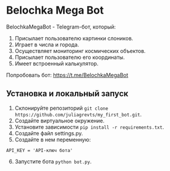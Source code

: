 # Belochka Mega Bot

BelochkaMegaBot - Telegram-бот, который:
1. Присылает пользователю картинки слоников.
2. Играет в числа и города.
3. Осуществляет мониторинг космических объектов.
4. Присылает пользователю его координаты.
5. Имеет встроенный калькулятор.

Попробовать бот: https://t.me/BelochkaMegaBot

## Установка и локальный запуск

1. Склонируйте репозиторий `git clone https://github.com/juliagrevts/my_first_bot.git`.
2. Создайте виртуальное окружение.
3. Установите зависимости `pip install -r requirements.txt`.
4. Создайте файл settings.py.
5. Создайте в нем переменную:
```
API_KEY = 'API-ключ бота'
```
6. Запустите бота `python bot.py`.